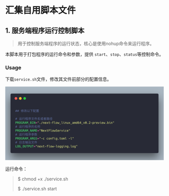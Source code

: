 # 汇集自用脚本文件

## 1. 服务端程序运行控制脚本

> 用于控制服务端程序的运行状态，核心是使用nohup命令来运行程序。

本脚本用于打包程序的运行命令和参数，提供 `start`、`stop`、`status`等控制命令。

### Usage

下载`service.sh`文件，修改其文件前部分的配置信息。

![](./images/service-config.png)

运行命令：

> $ chmod +x ./service.sh
> 
> $ ./service.sh start